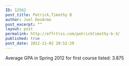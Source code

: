```yaml
---
ID: 12562
post_title: Patrick,Timothy B
author: Joel DesArmo
post_excerpt: ""
layout: post
permalink: http://effrtlss.com/patricktimothy-b-3/
published: true
post_date: 2012-11-02 20:52:29
---
```

<p>Average GPA in Spring 2012 for first course listed: 3.875</p>